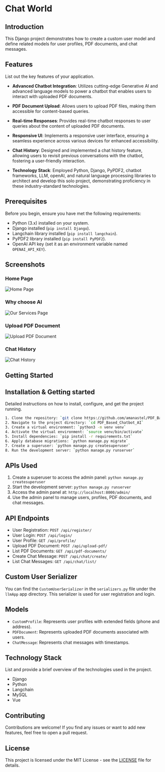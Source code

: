 # Chat World

## Introduction
This Django project demonstrates how to create a custom user model and define related models for user profiles, PDF documents, and chat messages.



## Features
List out the key features of your application.
- **Advanced Chatbot Integration**: Utilizes cutting-edge Generative AI and advanced language models to power a chatbot that enables users to interact with uploaded PDF documents.

- **PDF Document Upload**: Allows users to upload PDF files, making them accessible for content-based queries.

- **Real-time Responses**: Provides real-time chatbot responses to user queries about the content of uploaded PDF documents.

- **Responsive UI**: Implements a responsive user interface, ensuring a seamless experience across various devices for enhanced accessibility.

- **Chat History**: Designed and implemented a chat history feature, allowing users to revisit previous conversations with the chatbot, fostering a user-friendly interaction.

- **Technology Stack**: Employed Python, Django, PyPDF2, chatbot frameworks, LLM, openAI, and natural language processing libraries to architect and develop this solo project, demonstrating proficiency in these industry-standard technologies.




## Prerequisites

Before you begin, ensure you have met the following requirements:

- Python (3.x) installed on your system.
- Django installed (`pip install Django`).
- Langchain library installed (`pip install langchain`).
- PyPDF2 library installed (`pip install PyPDF2`).
- OpenAI API key (set it as an environment variable named `OPENAI_API_KEY`).




## Screenshots



### Home Page
![Home Page](https://github.com/Amanastel/PDF_Based_Chatbot_AI/blob/main/assets/Screenshot1.png?raw=true)

### Why choose AI
![Our Services Page](https://github.com/Amanastel/PDF_Based_Chatbot_AI/blob/main/assets/Screenshot2.png?raw=true)

### Upload PDF Document
![Upload PDF Document](https://github.com/Amanastel/PDF_Based_Chatbot_AI/blob/main/assets/Screenshot6.png?raw=true)

### Chat History
![Chat History](https://github.com/Amanastel/PDF_Based_Chatbot_AI/blob/main/assets/Screenshot5.png?raw=true)





## Getting Started



## Installation & Getting started
Detailed instructions on how to install, configure, and get the project running.

```bash
1. Clone the repository: `git clone https://github.com/amanastel/PDF_Based_Chatbot_AI.git`
2. Navigate to the project directory: `cd PDF_Based_Chatbot_AI`
3. Create a virtual environment: `python3 -m venv venv`
4. Activate the virtual environment: `source venv/bin/activate`
5. Install dependencies: `pip install -r requirements.txt`
6. Apply database migrations: `python manage.py migrate`
7. Create a superuser: `python manage.py createsuperuser`
8. Run the development server: `python manage.py runserver`
```





## APIs Used
1. Create a superuser to access the admin panel: `python manage.py createsuperuser`
2. Start the development server: `python manage.py runserver`
3. Access the admin panel at: `http://localhost:8000/admin/`
4. Use the admin panel to manage users, profiles, PDF documents, and chat messages.



## API Endpoints
- User Registration: `POST /api/register/`
- User Login: `POST /api/login/`
- User Profile: `GET /api/profile/`
- Upload PDF Document: `POST /api/upload-pdf/`
- List PDF Documents: `GET /api/pdf-documents/`
- Create Chat Message: `POST /api/chat/create/`
- List Chat Messages: `GET /api/chat/list/`

## Custom User Serializer

You can find the `CustomUserSerializer` in the `serializers.py` file under the `llmApp` app directory. This serializer is used for user registration and login.


## Models

- `CustomProfile`: Represents user profiles with extended fields (phone and address).
- `PDFDocument`: Represents uploaded PDF documents associated with users.
- `ChatMessage`: Represents chat messages with timestamps.


## Technology Stack
List and provide a brief overview of the technologies used in the project.

- Django
- Python
- Langchain
- MySQL
- Vue



## Contributing

Contributions are welcome! If you find any issues or want to add new features, feel free to open a pull request.

## License

This project is licensed under the MIT License - see the [LICENSE](LICENSE) file for details.
